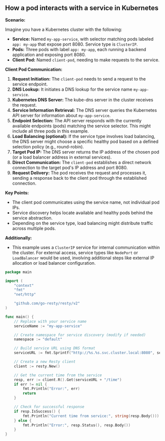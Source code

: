 ## **How a pod interacts with a service in Kubernetes**

**Scenario:**

Imagine you have a Kubernetes cluster with the following:

- **Service:** Named `my-app-service`, with selector matching pods labeled `app: my-app` that expose port 8080. Service type is `ClusterIP`.
- **Pods:** Three pods with label `app: my-app`, each running a backend application and exposing port 8080.
- **Client Pod:** Named `client-pod`, needing to make requests to the service.

**Client Pod Communication:**

1. **Request Initiation:** The `client-pod` needs to send a request to the service endpoint.
2. **DNS Lookup:** It initiates a DNS lookup for the service name `my-app-service`.
3. **Kubernetes DNS Server:** The kube-dns server in the cluster receives the request.
4. **Service Information Retrieval:** The DNS server queries the Kubernetes API server for information about `my-app-service`.
5. **Endpoint Selection:** The API server responds with the currently available endpoints (pods) matching the service selector. This might include all three pods in this example.
6. **Load Balancing (optional):** If the service type involves load balancing, the DNS server might choose a specific healthy pod based on a defined selection policy (e.g., round-robin).
7. **Target Pod IP:** The DNS server returns the IP address of the chosen pod (or a load balancer address in external services).
8. **Direct Communication:** The `client-pod` establishes a direct network connection to the target pod's IP address and port 8080.
9. **Request Delivery:** The pod receives the request and processes it, sending a response back to the client pod through the established connection.

**Key Points:**

- The client pod communicates using the service name, not individual pod IPs.
- Service discovery helps locate available and healthy pods behind the service abstraction.
- Depending on the service type, load balancing might distribute traffic across multiple pods.

**Additionally:**

- This example uses a `ClusterIP` service for internal communication within the cluster. For external access, service types like `NodePort` or `LoadBalancer` would be used, involving additional steps like external IP allocation or load balancer configuration.

```go
package main

import (
	"context"
	"fmt"
	"net/http"

	"github.com/go-resty/resty/v2"
)

func main() {
	// Replace with your service name
	serviceName := "my-app-service"

	// Create namespace for service discovery (modify if needed)
	namespace := "default"

	// Build service URL using DNS format
	serviceURL := fmt.Sprintf("http://%s.%s.svc.cluster.local:8080", serviceName, namespace)

	// Create a new Resty client
	client := resty.New()

	// Get the current time from the service
	resp, err := client.R().Get(serviceURL + "/time")
	if err != nil {
		fmt.Println("Error:", err)
		return
	}

	// Check for successful response
	if resp.IsSuccess() {
		fmt.Println("Current time from service:", string(resp.Body()))
	} else {
		fmt.Println("Error:", resp.Status(), resp.Body())
	}
}
```